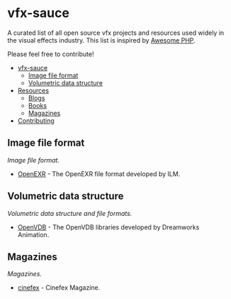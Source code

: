 vfx-sauce
=========

A curated list of all open source vfx projects and resources used widely in the visual effects industry. This list is inspired by [Awesome PHP](https://github.com/ziadoz/awesome-php).

Please feel free to contribute!

* [vfx-sauce](#vfx-sauce)
  * [Image file format](#image-file-format)
  * [Volumetric data structure](#volumetric-data-structure)
* [Resources](#resources)
  * [Blogs](#blogs)
  * [Books](#books)
  * [Magazines](#magazines)
* [Contributing](#contributing)

## Image file format
*Image file format.*

* [OpenEXR](http://openexr.com) - The OpenEXR file format developed by ILM.

## Volumetric data structure
*Volumetric data structure and file formats.*

* [OpenVDB](http://openvdb.org/) - The OpenVDB libraries developed by Dreamworks Animation.

## Magazines
*Magazines.*

* [cinefex](http://www.cinefex.com/) - Cinefex Magazine.

